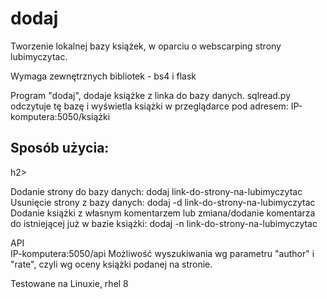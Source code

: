 # dodaj
Tworzenie lokalnej bazy książek, w oparciu o webscarping strony lubimyczytac.

Wymaga zewnętrznych bibliotek - bs4 i flask

Program "dodaj", dodaje książke z linka do bazy danych.
sqlread.py odczytuje tę bazę i wyświetla książki w przeglądarce pod adresem:
IP-komputera:5050/książki

<h2>Sposób użycia:</h2>h2>

Dodanie strony do bazy danych: dodaj link-do-strony-na-lubimyczytac</br>
Usunięcie strony z bazy danych: dodaj -d link-do-strony-na-lubimyczytac</br>
Dodanie książki z własnym komentarzem lub zmiana/dodanie komentarza do istniejącej już w bazie książki: dodaj -n link-do-strony-na-lubimyczytac</br>

API</br>
IP-komputera:5050/api
Możliwość wyszukiwania wg parametru "author" i "rate", czyli wg oceny książki podanej na stronie.

Testowane na Linuxie, rhel 8
